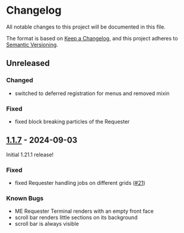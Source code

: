 # Changelog

All notable changes to this project will be documented in this file.

The format is based on [Keep a Changelog],
and this project adheres to [Semantic Versioning].

## Unreleased

### Changed

- switched to deferred registration for menus and removed mixin

### Fixed

- fixed block breaking particles of the Requester

## [1.1.7] - 2024-09-03

Initial 1.21.1 release!

### Fixed

- fixed Requester handling jobs on different grids ([#21](https://github.com/AlmostReliable/merequester/issues/21))

### Known Bugs

- ME Requester Terminal renders with an empty front face
- scroll bar renders little sections on its background
- scroll bar is always visible

<!-- Links -->
[keep a changelog]: https://keepachangelog.com/en/1.0.0/
[semantic versioning]: https://semver.org/spec/v2.0.0.html

<!-- Versions -->
[1.1.7]: https://github.com/AlmostReliable/merequester/releases/tag/v1.20.1-neoforge-1.1.7

